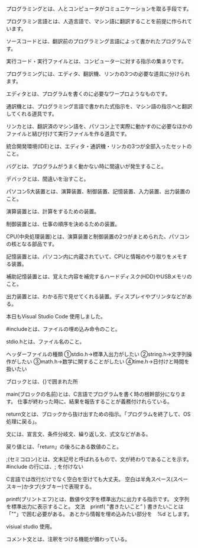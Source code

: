 プログラミングとは、人とコンピュータがコミュニケーションを取る手段です。

プログラミン言語とは、人造言語で、マシン語に翻訳することを前提に作られています。

ソースコードとは、翻訳前のプログラミング言語によって書かれたプログラムです。

実行コード・実行ファイルとは、コンピューターに対する指示の集まりです。

プログラミングには、エディタ、翻訳機、リンカの3つの必要な道具に分けられます。

エディタとは、プログラムを書くのに必要なワープロようなものです。

通訳機とは、プログラミング言語で書かれた式指示を、マシン語の指示へと翻訳してくれる道具です。

リンカとは、翻訳済のマシン語を、パソコン上で実際に動かすのに必要なほかのファイルと結び付けて実行ファイルを作る道具です。

統合開発環境(IDE)とは、エディタ・通訳機・リンカの3つが全部入ったセットのこと。

バグとは、プログラムがうまく動かない時に間違いが発生すること。

デバックとは、間違いを治すこと。

パソコン5大装置とは、演算装置、制御装置、記憶装置、入力装置、出力装置のこと。

演算装置とは、計算をするための装置。

制御装置とは、仕事の順序を決めるための装置。

CPU(中央処理装置)とは、演算装置と制御装置の2つがまとめられた、パソコンの核となる部品です。

記憶装置とは、パソコン内に内蔵されていて、CPUと情報のやり取りをメモする装置。

補助記憶装置とは、覚えた内容を補完するハードディスク(HDD)やUSBメモリのこと。

出力装置とは、わかる形で見せてくれる装置。ディスプレイやプリンタなどがある。

本日もVisual Studio Code 使用しました。

#includeとは、ファイルの埋め込み命令のこと。

stdio.hとは、ファイル名のこと。

ヘッダーファイルの種類
①stdio.h→標準入出力がしたい
②string.h→文字列操作がしたい
③math.h→数学に関することがしたい
④time.h→日付けと時間を扱いたい

ブロックとは、{}で囲まれた所

main(ブロックの名前)とは、C言語でプログラムを書く時の根幹部分になります。
仕事が終わった時に、結果を報告することが義務付けれらている。

return文とは、ブロックから抜け出すための指示。「プログラムを終了して、OS処理に戻る」。

文には、宣言文、条件分岐文、繰り返し文、式文などがある。

戻り値とは、「return」の後ろにある数値のこと。

;(セミコロン)とは、文末記号と呼ばれるもので、文が終わりであることを示す。
#include の行には、; を付けない

C言語では改行だけでなく空白を空けても大丈夫。
空白は半角スペース(スペースキー)かタブ(タブキー)で表現する。

printf(プリントエフ)とは、数値や文字を標準出力に出力する指示です。
文字列を標準出力に表示すること。
文法　printf( "書きたいこと” )
書きたいことは「""」で囲む必要がある。
あとから情報を埋め込みたい部分を　%d とします。

visiual studio 使用。

コメント文とは、注釈をつける機能が備わっている。

